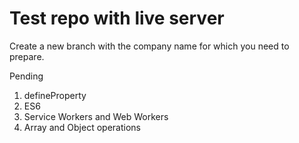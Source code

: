 # Test repo with live server

Create a new branch with the company name for which you need to prepare.

Pending

1. defineProperty
2. ES6
3. Service Workers and Web Workers
4. Array and Object operations
